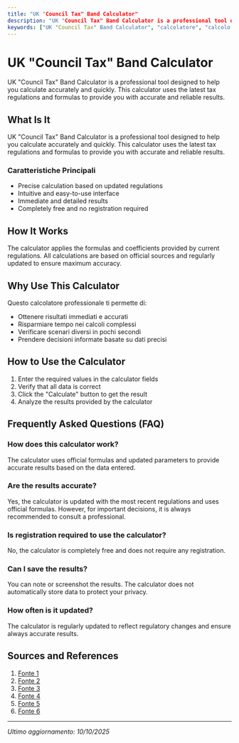 ```yaml
---
title: "UK "Council Tax" Band Calculator"
description: "UK "Council Tax" Band Calculator is a professional tool designed to help you calculate accurately and quickly. This calculator uses the latest tax regulations and formulas to provide you with accurate and reliable results."
keywords: ["UK "Council Tax" Band Calculator", "calcolatore", "calcolo online"]
---
```


# UK "Council Tax" Band Calculator

UK "Council Tax" Band Calculator is a professional tool designed to help you calculate accurately and quickly. This calculator uses the latest tax regulations and formulas to provide you with accurate and reliable results.

## What Is It

UK "Council Tax" Band Calculator is a professional tool designed to help you calculate accurately and quickly. This calculator uses the latest tax regulations and formulas to provide you with accurate and reliable results.

### Caratteristiche Principali

- Precise calculation based on updated regulations
- Intuitive and easy-to-use interface
- Immediate and detailed results
- Completely free and no registration required

## How It Works

The calculator applies the formulas and coefficients provided by current regulations. All calculations are based on official sources and regularly updated to ensure maximum accuracy.

## Why Use This Calculator

Questo calcolatore professionale ti permette di:

- Ottenere risultati immediati e accurati
- Risparmiare tempo nei calcoli complessi
- Verificare scenari diversi in pochi secondi
- Prendere decisioni informate basate su dati precisi

## How to Use the Calculator

1. Enter the required values in the calculator fields
2. Verify that all data is correct
3. Click the "Calculate" button to get the result
4. Analyze the results provided by the calculator

## Frequently Asked Questions (FAQ)

### How does this calculator work?

The calculator uses official formulas and updated parameters to provide accurate results based on the data entered.

### Are the results accurate?

Yes, the calculator is updated with the most recent regulations and uses official formulas. However, for important decisions, it is always recommended to consult a professional.

### Is registration required to use the calculator?

No, the calculator is completely free and does not require any registration.

### Can I save the results?

You can note or screenshot the results. The calculator does not automatically store data to protect your privacy.

### How often is it updated?

The calculator is regularly updated to reflect regulatory changes and ensure always accurate results.

## Sources and References

1. [Fonte 1](https://www.gov.uk/council-tax-bands)
2. [Fonte 2](https://www.which.co.uk/money/tax/council-tax/council-tax-calculator-a5K856P7KFqD)
3. [Fonte 3](https://propertychecker.co.uk/check-council-tax-band/)
4. [Fonte 4](https://www.lambeth.gov.uk/council-tax/bands-rates)
5. [Fonte 5](https://liverpool.gov.uk/council-tax/how-much/)
6. [Fonte 6](https://www.southend.gov.uk/council-tax-bands-charges/council-tax-calculated)

---

*Ultimo aggiornamento: 10/10/2025*
